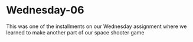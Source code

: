 # Wednesday-06
This was one of the installments on our Wednesday assignment where we learned to make another part of our space shooter game
